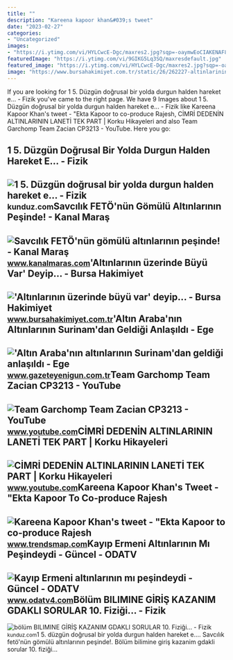 ```yaml
---
title: ""
description: "Kareena kapoor khan&#039;s tweet"
date: "2023-02-27"
categories:
- "Uncategorized"
images:
- "https://i.ytimg.com/vi/HYLCwcE-Dgc/maxres2.jpg?sqp=-oaymwEoCIAKENAF8quKqQMcGADwAQH4AYwCgALgA4oCDAgAEAEYRSBHKGUwDw==&amp;rs=AOn4CLC_ulBvmvqa2cf2uT56Qfk3FCYaDA"
featuredImage: "https://i.ytimg.com/vi/9GIKG5Lq3SQ/maxresdefault.jpg"
featured_image: "https://i.ytimg.com/vi/HYLCwcE-Dgc/maxres2.jpg?sqp=-oaymwEoCIAKENAF8quKqQMcGADwAQH4AYwCgALgA4oCDAgAEAEYRSBHKGUwDw==&amp;rs=AOn4CLC_ulBvmvqa2cf2uT56Qfk3FCYaDA"
image: "https://www.bursahakimiyet.com.tr/static/26/262227-altinlarinin-uzerinde-buyu-var-deyince-5bfae092dcf2e-x750.jpg"
---
```


If you are looking for 1 5. Düzgün doğrusal bir yolda durgun halden hareket e... - Fizik you've came to the right page. We have 9 Images about 1 5. Düzgün doğrusal bir yolda durgun halden hareket e... - Fizik like Kareena Kapoor Khan's tweet - "Ekta Kapoor to co-produce Rajesh, CİMRİ DEDENİN ALTINLARININ LANETİ TEK PART | Korku Hikayeleri and also Team Garchomp Team Zacian CP3213 - YouTube. Here you go:

1 5. Düzgün Doğrusal Bir Yolda Durgun Halden Hareket E... - Fizik
-----------------------------------------------------------------

 ![1 5. Düzgün doğrusal bir yolda durgun halden hareket e... - Fizik](https://media.kunduz.com/media/question/seo/raw/20220502184606688376-4430257_ldICAu7Z8.jpg?h=512) <small>kunduz.com</small>Savcılık FETÖ'nün Gömülü Altınlarının Peşinde! - Kanal Maraş
------------------------------------------------------------

 ![Savcılık FETÖ'nün gömülü altınlarının peşinde! - Kanal Maraş](https://kanalmarascom.teimg.com/kanalmaras-com/images/haberler/2018/09/savcilik_feto_nun_gomulu_altinlarinin_pesinde_h45775_b0cfa.jpg) <small>www.kanalmaras.com</small>'Altınlarının üzerinde Büyü Var' Deyip... - Bursa Hakimiyet
-----------------------------------------------------------

 !['Altınlarının üzerinde büyü var' deyip... - Bursa Hakimiyet](https://www.bursahakimiyet.com.tr/static/26/262227-altinlarinin-uzerinde-buyu-var-deyince-5bfae092dcf2e-x750.jpg) <small>www.bursahakimiyet.com.tr</small>'Altın Araba'nın Altınlarının Surinam'dan Geldiği Anlaşıldı - Ege
-----------------------------------------------------------------

 !['Altın Araba'nın altınlarının Surinam'dan geldiği anlaşıldı - Ege](https://gazeteyeniguncomtr.teimg.com/crop/1280x720/gazeteyenigun-com-tr/uploads/2022/09/altin-arabanin-altinlarinin-surinamdan-geldigi-anlasildi-yenigun.jpg) <small>www.gazeteyenigun.com.tr</small>Team Garchomp Team Zacian CP3213 - YouTube
------------------------------------------

 ![Team Garchomp Team Zacian CP3213 - YouTube](https://i.ytimg.com/vi/HYLCwcE-Dgc/maxres2.jpg?sqp=-oaymwEoCIAKENAF8quKqQMcGADwAQH4AYwCgALgA4oCDAgAEAEYRSBHKGUwDw==&rs=AOn4CLC_ulBvmvqa2cf2uT56Qfk3FCYaDA) <small>www.youtube.com</small>CİMRİ DEDENİN ALTINLARININ LANETİ TEK PART | Korku Hikayeleri
-------------------------------------------------------------

 ![CİMRİ DEDENİN ALTINLARININ LANETİ TEK PART | Korku Hikayeleri](https://i.ytimg.com/vi/9GIKG5Lq3SQ/maxresdefault.jpg) <small>www.youtube.com</small>Kareena Kapoor Khan's Tweet - "Ekta Kapoor To Co-produce Rajesh
---------------------------------------------------------------

 ![Kareena Kapoor Khan's tweet - "Ekta Kapoor to co-produce Rajesh](https://pbs.twimg.com/media/Fcyada8X0AANSFu.jpg) <small>www.trendsmap.com</small>Kayıp Ermeni Altınlarının Mı Peşindeydi - Güncel - ODATV
--------------------------------------------------------

 ![Kayıp Ermeni altınlarının mı peşindeydi - Güncel - ODATV](https://cdn.odatv4.com/images/2019_02/2019_02_01/kayip-ermeni-altinlarinin-mi-pesindeydi-01021910_m2.jpg) <small>www.odatv4.com</small>Bölüm BILIMINE GİRİŞ KAZANIM GDAKLI SORULAR 10. Fiziği... - Fizik
-----------------------------------------------------------------

 ![bölüm BILIMINE GİRİŞ KAZANIM GDAKLI SORULAR 10. Fiziği... - Fizik](https://media.kunduz.com/media/question/seo/raw/20220504234342491922-2672655_FeCjmKrLG.jpg?h=512) <small>kunduz.com</small>1 5. düzgün doğrusal bir yolda durgun halden hareket e.... Savcılık fetö'nün gömülü altınlarının peşinde!. Bölüm bilimine gi̇ri̇ş kazanim gdakli sorular 10. fiziği...
